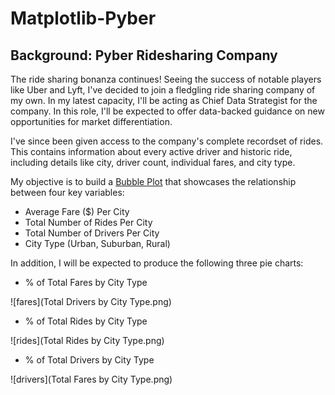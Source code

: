 # Matplotlib-Pyber

## Background: Pyber Ridesharing Company

The ride sharing bonanza continues! Seeing the success of notable players like Uber and Lyft, I've decided to join a fledgling ride sharing company of my own. In my latest capacity, I'll be acting as Chief Data Strategist for the company. In this role, I'll be expected to offer data-backed guidance on new opportunities for market differentiation.

I've since been given access to the company's complete recordset of rides. This contains information about every active driver and historic ride, including details like city, driver count, individual fares, and city type.

My objective is to build a [Bubble Plot](https://en.wikipedia.org/wiki/Bubble_chart) that showcases the relationship between four key variables:

* Average Fare ($) Per City
* Total Number of Rides Per City
* Total Number of Drivers Per City
* City Type (Urban, Suburban, Rural)

In addition, I will be expected to produce the following three pie charts:

* % of Total Fares by City Type

![fares](Total Drivers by City Type.png)

* % of Total Rides by City Type

![rides](Total Rides by City Type.png)

* % of Total Drivers by City Type

![drivers](Total Fares by City Type.png)
